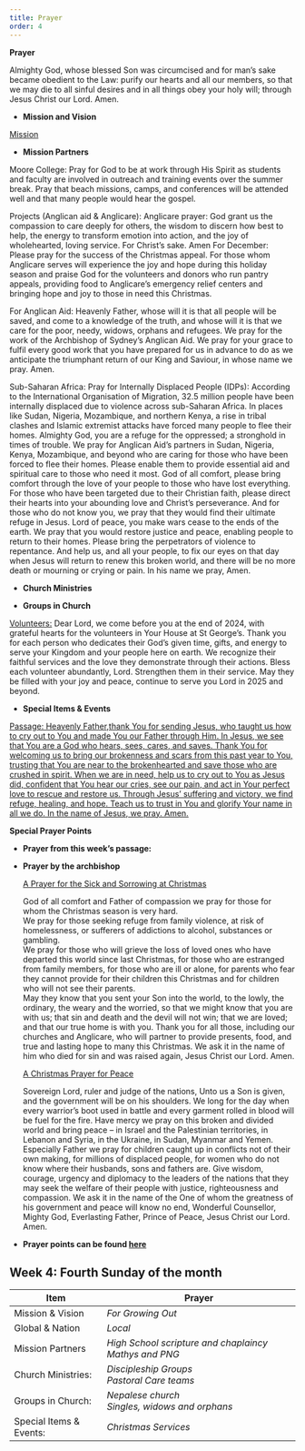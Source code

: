 ```yaml
---
title: Prayer
order: 4
---
```

**Prayer**

Almighty God, whose blessed Son was circumcised and for man’s sake became obedient to the Law: purify our hearts and all our members, so that we may die to all sinful desires and in all things obey your holy will; through Jesus Christ our Lord. Amen.


- **Mission and Vision**

<ins>Mission</ins>

- **Mission Partners**

Moore College:
Pray for God to be at work through His Spirit as students and faculty are involved in outreach and training events over the summer break. Pray that beach missions, camps, and conferences will be attended well and that many people would hear the gospel.

Projects (Anglican aid & Anglicare):
Anglicare prayer: God grant us the compassion to care deeply for others, the wisdom to discern how best to help, the energy to transform emotion into action, and the joy of wholehearted, loving service. For Christ’s sake. Amen
For December: Please pray for the success of the Christmas appeal. For those whom Anglicare serves will experience the joy and hope during this holiday season and praise God for the volunteers and donors who run pantry appeals, providing food to Anglicare’s emergency relief centers and bringing hope and joy to those in need this Christmas. 

For Anglican Aid: 
Heavenly Father, whose will it is that all people will be saved, and come to a knowledge of  the truth, and whose will it is that we care for the poor, needy, widows, orphans and refugees. We pray for the work of the Archbishop of Sydney’s Anglican Aid.  We pray for your grace to fulfil every good work that you have prepared for us in advance to do as we anticipate the triumphant return of our King and Saviour, in whose name we pray. Amen.

Sub-Saharan Africa:
Pray for Internally Displaced People (IDPs): According to the International Organisation of Migration, 32.5 million people have been internally displaced due to violence across sub-Saharan Africa. In places like Sudan, Nigeria, Mozambique, and northern Kenya, a rise in tribal clashes and Islamic extremist attacks have forced many people to flee their homes. Almighty God, you are a refuge for the oppressed; a stronghold in times of trouble. We pray for Anglican Aid’s partners in Sudan, Nigeria, Kenya, Mozambique, and beyond who are caring for those who have been forced to flee their homes. Please enable them to provide essential aid and spiritual care to those who need it most. God of all comfort, please bring comfort through the love of your people to those who have lost everything. For those who have been targeted due to their Christian faith, please direct their hearts into your abounding love and Christ’s perseverance. And for those who do not know you, we pray that they would find their ultimate refuge in Jesus. Lord of peace, you make wars cease to the ends of the earth. We pray that you would restore justice and peace, enabling people to return to their homes. Please bring the perpetrators of violence to repentance. And help us, and all your people, to fix our eyes on that day when Jesus will return to renew this broken world, and there will be no more death or mourning or crying or pain. In his name we pray, Amen.

- **Church Ministries**

- **Groups in Church**

<ins>Volunteers:</ins>
Dear Lord, we come before you at the end of 2024, with grateful hearts for the volunteers in Your House at St George’s. Thank you for each person who dedicates their God’s given time, gifts, and energy to serve your Kingdom and your people here on earth. We recognize their faithful services and the love they demonstrate through their actions. Bless each volunteer abundantly, Lord. Strengthen them in their service. May they be filled with your joy and peace, continue to serve you Lord in 2025 and beyond.

- **Special Items & Events**
  
<ins>Passage:<ins>
Heavenly Father,thank You for sending Jesus, who taught us how to cry out to You and made You our Father through Him. In Jesus, we see that You are a God who hears, sees, cares, and saves. Thank You for welcoming us to bring our brokenness and scars from this past year to You, trusting that You are near to the brokenhearted and save those who are crushed in spirit. When we are in need, help us to cry out to You as Jesus did, confident that You hear our cries, see our pain, and act in Your perfect love to rescue and restore us. Through Jesus’ suffering and victory, we find refuge, healing, and hope. Teach us to trust in You and glorify Your name in all we do. In the name of Jesus, we pray. Amen.









**Special Prayer Points**
- **Prayer from this week’s passage:** 
- **Prayer by the archbishop**

  <ins>A Prayer for the Sick and Sorrowing at Christmas</ins>

  God of all comfort and Father of compassion we pray for those for whom the Christmas season is very hard.  
  We pray for those seeking refuge from family violence, at risk of homelessness, or sufferers of addictions to alcohol, substances or gambling.  
  We pray for those who will grieve the loss of loved ones who have departed this world since last Christmas, for those who are estranged from family members, for those who are ill or alone, for parents who fear they cannot provide for their children this Christmas and for children who will not see their parents.  
  May they know that you sent your Son into the world, to the lowly, the ordinary, the weary and the worried, so that we might know that you are with us; that sin and death and the devil will not win; that we are loved; and that our true home is with you.
  Thank you for all those, including our churches and Anglicare, who will partner to provide presents, food, and true and lasting hope to many this Christmas.
  We ask it in the name of him who died for sin and was raised again, Jesus Christ our Lord. Amen.
  
  <ins>A Christmas Prayer for Peace</ins>

  Sovereign Lord, ruler and judge of the nations,
  Unto us a Son is given, and the government will be on his shoulders.
  We long for the day when every warrior’s boot used in battle and every garment rolled in blood will be fuel for the fire.
  Have mercy we pray on this broken and divided world and bring peace – in Israel and the Palestinian territories, in Lebanon and Syria, in the Ukraine, in Sudan, Myanmar and Yemen. 
  Especially Father we pray for children caught up in conflicts not of their own making, for millions of displaced people, for women who do not know where their husbands, sons and fathers are. 
  Give wisdom, courage, urgency and diplomacy to the leaders of the nations that they may seek the welfare of their people with justice, righteousness and compassion. 
  We ask it in the name of the One of whom the greatness of his government and peace will know no end, Wonderful Counsellor, Mighty God, Everlasting Father, Prince of Peace, Jesus Christ our Lord. Amen.
- **Prayer points can be found [here](https://stgeorgeshurstville.org.au/prayer)**

## Week 4: Fourth Sunday of the month

| Item | Prayer |
| -------- | ---------- |
| Mission & Vision | _For Growing Out_ |
| Global & Nation | _Local_ |
| Mission Partners | _High School scripture and chaplaincy_  _Mathys and PNG_ |
| Church Ministries: | _Discipleship Groups_ <br> _Pastoral Care teams_|
| Groups in Church: |_Nepalese church_ <br> _Singles, widows and orphans_|
| Special Items & Events: | _Christmas Services_ |


